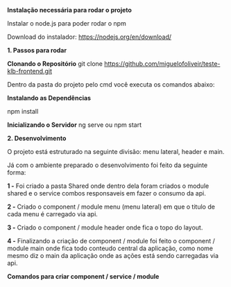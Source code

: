 <b>Instalação necessária para rodar o projeto</b>

Instalar o node.js para poder rodar o npm

Download do instalador: https://nodejs.org/en/download/

<b>1. Passos para rodar</b>

<b>Clonando o Repositório</b>
git clone https://github.com/miguelofoliveir/teste-klb-frontend.git

Dentro da pasta do projeto pelo cmd você executa os comandos abaixo:

<b>Instalando as Dependências</b>

npm install

<b>Inicializando o Servidor</b>
ng serve ou npm start

<b>2. Desenvolvimento</b>

O projeto está estruturado na seguinte divisão: menu lateral, header e main.

Já com o ambiente preparado o desenvolvimento foi feito da seguinte forma:

<b>1 -</b> Foi criado a pasta Shared onde dentro dela foram criados o module shared e o service combos responsaveis em fazer o consumo da api.

<b>2 -</b> Criado o component / module menu (menu lateral) em que o titulo de cada menu é carregado via api.

<b>3 -</b> Criado o component / module header onde fica o topo do layout.

<b>4 -</b> Finalizando a criação de component / module foi feito o component / module main onde fica todo conteudo central da aplicação,
como nome mesmo diz o main da aplicação onde as ações está sendo carregadas via api.

<b>Comandos para criar component / service / module</b>
